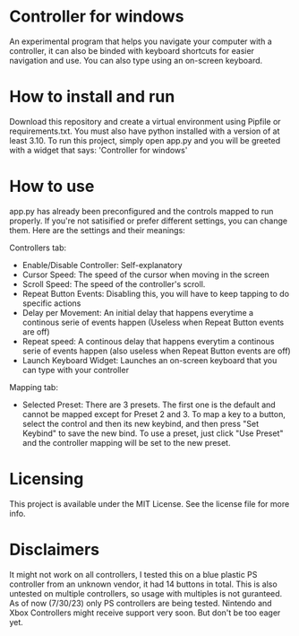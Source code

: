 # Controller for windows
An experimental program that helps you navigate your computer with a controller, it can also be binded
with keyboard shortcuts for easier navigation and use. You can also type using an on-screen keyboard.

# How to install and run
Download this repository and create a virtual environment using Pipfile or requirements.txt. You must also have python installed with a version of at least 3.10.
To run this project, simply open app.py and you will be greeted with a widget that says: 'Controller for windows'

# How to use
app.py has already been preconfigured and the controls mapped to run properly. If you're not satisified
or prefer different settings, you can change them. Here are the settings and their meanings:

Controllers tab:
* Enable/Disable Controller: Self-explanatory
* Cursor Speed: The speed of the cursor when moving in the screen
* Scroll Speed: The speed of the controller's scroll.
* Repeat Button Events: Disabling this, you will have to keep tapping to do specific actions
* Delay per Movement: An initial delay that happens everytime a continous serie of events happen (Useless when Repeat Button events are off)
* Repeat speed: A continous delay that happens everytim a continous serie of events happen (also useless when Repeat Button events are off)
* Launch Keyboard Widget: Launches an on-screen keyboard that you can type with your controller

Mapping tab:
* Selected Preset: There are 3 presets. The first one is the default and cannot be mapped except for Preset 2 and 3. To map a key to a button, select the control and then its new keybind, and then press "Set Keybind" to save the new bind. To use a preset, just click "Use Preset" and the controller mapping will be set to the new preset.

# Licensing
This project is available under the MIT License. See the license file for more info.
    
# Disclaimers
It might not work on all controllers, I tested this on a blue plastic PS controller from an unknown vendor, it had 14 buttons in total.
This is also untested on multiple controllers, so usage with multiples is not guranteed. As of now (7/30/23) only PS controllers are being tested. Nintendo and Xbox Controllers might receive support very soon. But don't be too eager yet. 